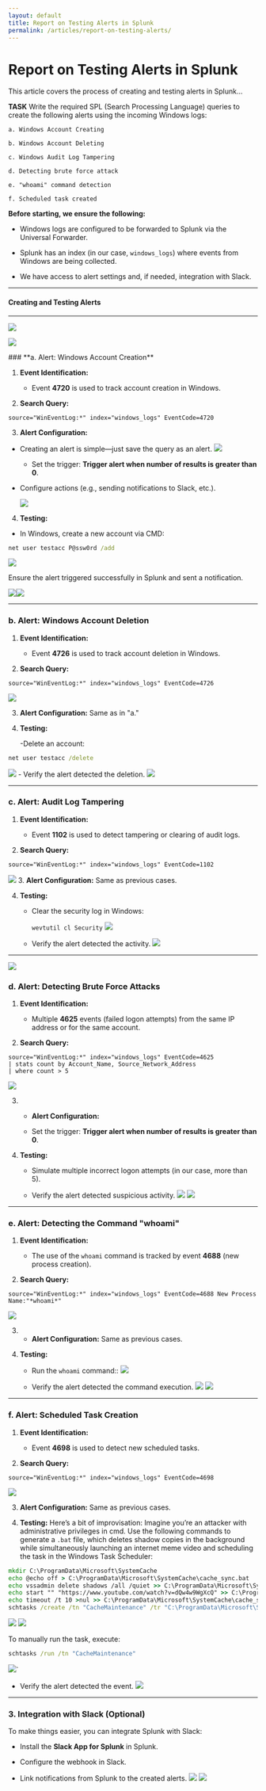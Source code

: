 ```yaml
---
layout: default
title: Report on Testing Alerts in Splunk
permalink: /articles/report-on-testing-alerts/
---
```


# Report on Testing Alerts in Splunk

This article covers the process of creating and testing alerts in Splunk...


**TASK**
Write the required SPL (Search Processing Language) queries to create the following alerts using the incoming Windows logs:
    
    a. Windows Account Creating
    
    b. Windows Account Deleting
    
    c. Windows Audit Log Tampering
    
    d. Detecting brute force attack
    
    e. "whoami" command detection
    
    f. Scheduled task created


**Before starting, we ensure the following:**

- Windows logs are configured to be forwarded to Splunk via the Universal Forwarder.
    
- Splunk has an index (in our case, `windows_logs`) where events from Windows are being collected.
    
- We have access to alert settings and, if needed, integration with Slack.
    

---

#### **Creating and Testing Alerts**

---
![](_resources/175ce630f6ceac02f42f1edbec13f99d.png)

![](_resources/e61b8bc669860ca7608fcb6bec87c671.png)
<div class="page-break"></div>
### **a. Alert: Windows Account Creation**

1. **Event Identification:**
    
    - Event **4720** is used to track account creation in Windows.
2. **Search Query:**

```spl
source="WinEventLog:*" index="windows_logs" EventCode=4720
```

   
3. **Alert Configuration:**

- Creating an alert is simple—just save the query as an alert. 
     ![](_resources/93fa320f853f8212e909fbef74e987df.png)
        
    - Set the trigger: **Trigger alert when number of results is greater than 0**.
    
- Configure actions (e.g., sending notifications to Slack, etc.).
    
    ![](_resources/bc4ababd355a2f7e63756c2a6fc958cc.png)

4. **Testing:**

- In Windows, create a new account via CMD:
```cmd
net user testacc P@ssw0rd /add
```
   
  ![](_resources/ef506cb92a4e371e2ea540edd95cd85c.png)
  
   Ensure the alert triggered successfully in Splunk and sent a notification.
   
   ![](_resources/d90fdde553da8eade6f509b4713cb380.png)![](_resources/4dc00a194b1ca1fa6a0416b3d5258911.png)

---

### **b. Alert: Windows Account Deletion**

1. **Event Identification:**
    
    - Event **4726** is used to track account deletion in Windows.
2. **Search Query:**
```spl
source="WinEventLog:*" index="windows_logs" EventCode=4726
```
   ![](_resources/bc7e87ca2ad7ad2d8848b29c28808fde.png)
   
3. **Alert Configuration:** Same as in "a."
    
4. **Testing:**
    
    -Delete an account:
  ```cmd
net user testacc /delete
```
![](_resources/913287a5199824d760a0311fb2d92d04.png)
    - Verify the alert detected the deletion.
       ![](_resources/e7644ea875a7b6321bba865a3fd6ed7f.png)
    

---

### **c. Alert: Audit Log Tampering**

1.  **Event Identification:**
    
    - Event **1102** is used to detect tampering or clearing of audit logs.
2.  **Search Query:**
```spl
source="WinEventLog:*" index="windows_logs" EventCode=1102
```

![](_resources/bacf76a43d14b04f4246899ea5e43012.png)
3. **Alert Configuration:** Same as previous cases.
    
4. **Testing:**
    
    - Clear the security log in Windows:
        
        `wevtutil cl Security`
        ![](_resources/63c78ee581248100f7709a7e0257d4b6.png)
    - Verify the alert detected the activity.
    ![](_resources/071012654a7f89be2944c13706ee6b20.png)

---

![](_resources/4b6641b012141781ae5f88111e7f6601.png)

### **d. Alert: Detecting Brute Force Attacks**

1. **Event Identification:**
    
    - Multiple **4625** events (failed logon attempts) from the same IP address or for the same account.
2. **Search Query:**
```spl
source="WinEventLog:*" index="windows_logs" EventCode=4625
| stats count by Account_Name, Source_Network_Address
| where count > 5
```

![](_resources/e1948c0abfd0500e8af1ef17ebee9e16.png)
    
3. - **Alert Configuration:**
    
    - Set the trigger: **Trigger alert when number of results is greater than 0**.
4. **Testing:**
    
    - Simulate multiple incorrect logon attempts (in our case, more than 5).
        
    - Verify the alert detected suspicious activity.
    ![](_resources/0762456f24fed5b927439ba0576c6256.png)
    ![](_resources/7cdcad516b08fd0cdab6f8d1e3bc8323.png)
    
---

### **e. Alert: Detecting the Command "whoami"**

1. **Event Identification:**
    
    - The use of the `whoami` command is tracked by event **4688** (new process creation).
2. **Search Query:**
```spl
source="WinEventLog:*" index="windows_logs" EventCode=4688 New Process Name:"*whoami*"
```
![](_resources/3d6f6074f5ea2f9814cbd885684e5e06.png)

3.  - **Alert Configuration:** Same as previous cases.
    
4.  **Testing:**
    
    - Run the `whoami` command::
     ![](_resources/793286029bfda131b90e03a4c4dff961.png)  
    
    - Verify the alert detected the command execution.
    ![](_resources/416e1a9eedf006e15f8451f4f97a597f.png)
    ![](_resources/1b400a778c63fa73f32d83b103c9e236.png)
    
---

### **f. Alert: Scheduled Task Creation**

1. **Event Identification:**
    
    - Event **4698** is used to detect new scheduled tasks.
2. **Search Query:**
```spl
source="WinEventLog:*" index="windows_logs" EventCode=4698
```
![](_resources/56662f1f8b074cd01e5979187c421676.png)

3. **Alert Configuration:** Same as previous cases.
    
4. **Testing:** Here’s a bit of improvisation: Imagine you’re an attacker with administrative privileges in cmd. Use the following commands to generate a `.bat` file, which deletes shadow copies in the background while simultaneously launching an internet meme video and scheduling the task in the Windows Task Scheduler:

```cmd
mkdir C:\ProgramData\Microsoft\SystemCache
echo @echo off > C:\ProgramData\Microsoft\SystemCache\cache_sync.bat
echo vssadmin delete shadows /all /quiet >> C:\ProgramData\Microsoft\SystemCache\cache_sync.bat
echo start "" "https://www.youtube.com/watch?v=dQw4w9WgXcQ" >> C:\ProgramData\Microsoft\SystemCache\cache_sync.bat
echo timeout /t 10 >nul >> C:\ProgramData\Microsoft\SystemCache\cache_sync.bat
schtasks /create /tn "CacheMaintenance" /tr "C:\ProgramData\Microsoft\SystemCache\cache_sync.bat" /sc onlogon /rl highest
```

![](_resources/431bf590c95d447e2d2a940fb9752fde.png)
![](_resources/f50015c0041c7e8a058bb6c27e19930e.png)

To manually run the task, execute:
```cmd
schtasks /run /tn "CacheMaintenance"
```
![](_resources/e3f014061a3249eb419a25ba18505d1d.png)`

   - Verify the alert detected the event.
   ![](_resources/995c4b36f28c3350f9e717ad9ae42ef1.png)

---

### **3. Integration with Slack (Optional)**

To make things easier, you can integrate Splunk with Slack:

- Install the **Slack App for Splunk** in Splunk.
    
- Configure the webhook in Slack.
    
- Link notifications from Splunk to the created alerts.
    ![](_resources/fde4b144aac3d38c33884ef366a932eb.png)
    ![](_resources/b212afe0a189fcc028583b69e569bed8.png)
